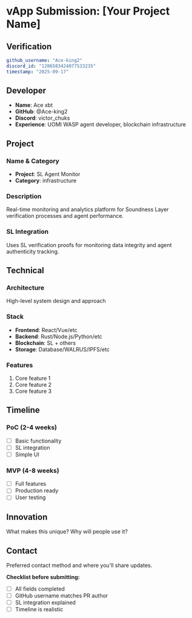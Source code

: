 # vApp Submission: [Your Project Name]

## Verification
```yaml
github_username: "Ace-king2"
discord_id: "1206583424077533235"
timestamp: "2025-09-17"
```

## Developer
- **Name**: Ace xbt
- **GitHub**: @Ace-king2
- **Discord**: victor_chuks
- **Experience**: UOMI WASP agent developer, blockchain infrastructure

## Project

### Name & Category
- **Project**: SL Agent Monitor
- **Category**: infrastructure

### Description
Real-time monitoring and analytics platform for Soundness Layer verification processes and agent performance.

### SL Integration  
Uses SL verification proofs for monitoring data integrity and agent authenticity tracking.

## Technical

### Architecture
High-level system design and approach

### Stack
- **Frontend**: React/Vue/etc
- **Backend**: Rust/Node.js/Python/etc  
- **Blockchain**: SL + others
- **Storage**: Database/WALRUS/IPFS/etc

### Features
1. Core feature 1
2. Core feature 2  
3. Core feature 3

## Timeline

### PoC (2-4 weeks)
- [ ] Basic functionality
- [ ] SL integration
- [ ] Simple UI

### MVP (4-8 weeks)  
- [ ] Full features
- [ ] Production ready
- [ ] User testing

## Innovation
What makes this unique? Why will people use it?

## Contact
Preferred contact method and where you'll share updates.


**Checklist before submitting:**
- [ ] All fields completed
- [ ] GitHub username matches PR author  
- [ ] SL integration explained
- [ ] Timeline is realistic
